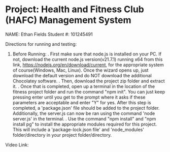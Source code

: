 # Project: Health and Fitness Club (HAFC) Management System
NAME: Ethan Fields
Student #: 101245491

Directions for running and testing:
1. Before Running:
   . First make sure that node.js is installed on your PC. If not, download the current node.js version(v21.7.1) running x64 from this link, https://nodejs.org/en/download/current, for the appropriate system of course(Windows, Mac, Linux). Once the wizard opens up, just download the default version and do NOT download the additional Chocolatey software. 
   . Then, download the project zip folder and extract it.
   . Once that is completed, open up a terminal in the location of the fitness project folder and run the command "npm init". You can just keep pressing enter until you get to the prompt where it asks if these parameters are acceptable and enter "Y" for yes. After this step is completed, a 'package.json' file should be added to the project folder. Additionally, the server.js can now be ran using the command 'node server.js' in the terminal.
   . Use the command "npm install" and "npm install pg" to install the appropriate modules required for this project. This will include a 'package-lock.json file' and 'node_modules' folder/directory in your project folder/directory.
   










Video Link:
